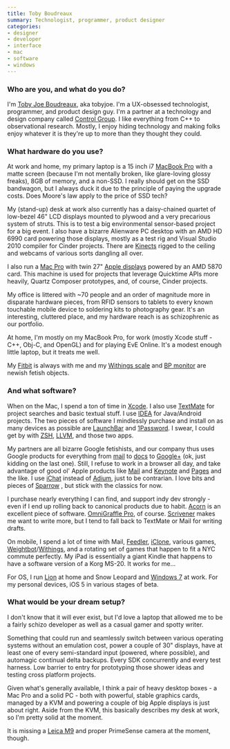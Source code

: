 ```yaml
---
title: Toby Boudreaux
summary: Technologist, programmer, product designer
categories:
- designer
- developer
- interface
- mac
- software
- windows
---
```


### Who are you, and what do you do?

I'm [Toby Joe Boudreaux](http://www.tobyjoe.com/ "Toby's website."), aka tobyjoe. I'm a UX-obsessed technologist, programmer, and product design guy. I'm a partner at a technology and design company called [Control Group](http://www.controlgroup.com/ "Control Group's site."). I like everything from C++ to observational research. Mostly, I enjoy hiding technology and making folks enjoy whatever it is they're up to more than they thought they could.

### What hardware do you use?

At work and home, my primary laptop is a 15 inch i7 [MacBook Pro][macbook-pro] with a matte screen (because I'm not mentally broken, like glare-loving glossy freaks), 8GB of memory, and a non-SSD. I really should get on the SSD bandwagon, but I always duck it due to the principle of paying the upgrade costs. Does Moore's law apply to the price of SSD tech?  

My (stand-up) desk at work also currently has a daisy-chained quartet of low-bezel 46" LCD displays mounted to plywood and a very precarious system of struts. This is to test a big environmental sensor-based project for a big event. I also have a bizarre Alienware PC desktop with an AMD HD 6990 card powering those displays, mostly as a test rig and Visual Studio 2010 compiler for Cinder projects. There are [Kinects][kinect] rigged to the ceiling and webcams of various sorts dangling all over.

I also run a [Mac Pro][mac-pro] with twin 27" [Apple displays][cinema-display] powered by an AMD 5870 card. This machine is used for projects that leverage Quicktime APIs more heavily, Quartz Composer prototypes, and, of course, Cinder projects.

My office is littered with ~70 people and an order of magnitude more in disparate hardware pieces, from RFID sensors to tablets to every known touchable mobile device to soldering kits to photography gear. It's an interesting, cluttered place, and my hardware reach is as schizophrenic as our portfolio.

At home, I'm mostly on my MacBook Pro, for work (mostly Xcode stuff - C++, Obj-C, and OpenGL) and for playing EvE Online. It's a modest enough little laptop, but it treats me well.

My [Fitbit][] is always with me and my [Withings scale][wifi-body-scale] and [BP monitor][blood-pressure-monitor] are newish fetish objects.

### And what software?

When on the Mac, I spend a ton of time in [Xcode][]. I also use [TextMate][] for project searches and basic textual stuff. I use [IDEA][intellij-idea] for Java/Android projects. The two pieces of software I mindlessly purchase and install on as many devices as possible are [LaunchBar][] and [1Password][]. I swear, I could get by with [ZSH][], [LLVM][], and those two apps. 

My partners are all bizarre Google fetishists, and our company thus uses Google products for everything from [mail][gmail] to [docs][google-docs] to [Google+][google-plus] (ok, just kidding on the last one). Still, I refuse to work in a browser all day, and take advantage of good ol' Apple products like [Mail][] and [Keynote][] and [Pages][] and the like. I use [iChat][] instead of [Adium][], just to be contrarian. I love bits and pieces of [Sparrow][]    , but stick with the classics for now. 

I purchase nearly everything I can find, and support indy dev strongly - even if I end up rolling back to canonical products due to habit. [Acorn][] is an excellent piece of software. [OmniGraffle Pro][omnigraffle-pro], of course. [Scrivener][] makes me want to write more, but I tend to fall back to TextMate or Mail for writing drafts. 

On mobile, I spend a lot of time with Mail, [Feedler][feedler-ios], [iClone][iclone-for-eve-online-ios], various games, [Weightbot][weightbot-ios]/[Withings][wiscale-ios], and a rotating set of games that happen to fit a NYC commute perfectly. My iPad is essentially a giant Kindle that happens to have a software version of a Korg MS-20. It works for me...

For OS, I run [Lion][macos] at home and Snow Leopard and [Windows 7][windows-7] at work. For my personal devices, iOS 5 in various stages of beta.

### What would be your dream setup?

I don't know that it will ever exist, but I'd love a laptop that allowed me to be a fairly schizo developer as well as a casual gamer and spotty writer. 

Something that could run and seamlessly switch between various operating systems without an emulation cost, power a couple of 30" displays, have at least one of every semi-standard input (powered, where possible), and automagic continual delta backups. Every SDK concurrently and every test harness. Low barrier to entry for prototyping those shower ideas and testing cross platform projects. 

Given what's generally available, I think a pair of heavy desktop boxes - a Mac Pro and a solid PC - both with powerful, stable graphics cards, managed by a KVM and powering a couple of big Apple displays is just about right. Aside from the KVM, this basically describes my desk at work, so I'm pretty solid at the moment.

It is missing a [Leica M9][m9] and proper PrimeSense camera at the moment, though.

[fitbit]: http://www.fitbit.com/ "A personal fitness tracking device."
[macbook-pro]: https://www.apple.com/macbook-pro/ "A laptop."
[mac-pro]: https://www.apple.com/mac-pro/ "The Intel-based Mac tower computer."
[m9]: https://en.wikipedia.org/wiki/Leica_M9 "An 18.5 megapixel digital camera with a full-frame sensor."
[cinema-display]: https://en.wikipedia.org/wiki/Apple_Cinema_Display "An LCD display."
[blood-pressure-monitor]: http://www.withings.com/us/blood-pressure-monitor.html "A blood pressure monitor that connects to your iDevice."
[kinect]: https://www.xbox.com/en-US/kinect "An adapter for the Xbox that uses your body as a controller."
[wifi-body-scale]: https://www.amazon.com/Withings-WiFi-Body-Scale-Black/dp/B002JE2PSA "A set of scales that can track your weight via your computer or smartphone."
[1password]: https://1password.com "Password management software for Mac OS X."
[ichat]: https://en.wikipedia.org/wiki/IChat "An AIM/Jabber client included with Mac OS X."
[iclone-for-eve-online-ios]: https://itunes.apple.com/us/app/iclone-for-eve-online/id290325094 "A utility app for the MMO."
[intellij-idea]: http://www.jetbrains.com/idea/ "A developer's IDE."
[gmail]: https://mail.google.com/mail/ "Web-based email."
[google-docs]: https://en.wikipedia.org/wiki/Google_Docs "A web-based office suite."
[google-plus]: https://en.wikipedia.org/wiki/Google%2B "A social network."
[zsh]: http://www.zsh.org/ "An interactive shell and scripting language."
[textmate]: http://macromates.com/ "A text editor for the Mac."
[scrivener]: http://literatureandlatte.com/scrivener.php "A Mac text editor aimed at writers."
[sparrow]: http://www.gmail.com/intl/en/mail/help/sparrow.html "A mail client for the Mac with a funky UI."
[adium]: https://en.wikipedia.org/wiki/Adium "A multi-protocol chat application for the Mac."
[acorn]: https://flyingmeat.com/acorn/ "An image editor for the Mac."
[feedler-ios]: https://itunes.apple.com/us/app/feeddler-rss-reader-for-ipad/id364873582 "A feed reading app."
[omnigraffle-pro]: https://www.omnigroup.com/omnigraffle "Professional diagramming software for the Mac."
[mail]: https://en.wikipedia.org/wiki/Mail_(application) "The default Mac OS X mail client."
[macos]: https://en.wikipedia.org/wiki/MacOS "An operating system for Mac hardware."
[xcode]: https://en.wikipedia.org/wiki/Xcode "An IDE for Mac developers."
[keynote]: https://www.apple.com/keynote/ "Presentation software for the Mac."
[llvm]: http://llvm.org/ "A C/C++/Objective-C compiler."
[launchbar]: https://www.obdev.at/products/launchbar/index.html "An application launcher and data manager for the Mac."
[pages]: https://www.apple.com/pages/ "A Mac word processor and layout tool from Apple."
[weightbot-ios]: https://itunes.apple.com/us/app/weightbot-track-your-weight/id293642937 "A weight-tracking application for iOS."
[wiscale-ios]: https://itunes.apple.com/us/app/wiscale/id319085928 "A personal metrics app for Withings products."
[windows-7]: https://en.wikipedia.org/wiki/Windows_7 "An operating system."
